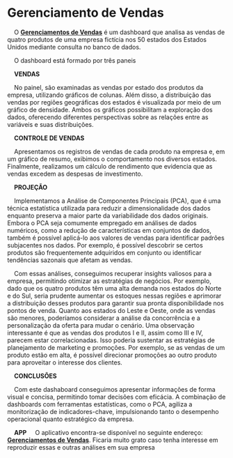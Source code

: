 # Gerenciamento de Vendas

<!-- badges: start -->
<!-- badges: end -->

&nbsp;&nbsp;&nbsp;
O  [**Gerenciamentos de Vendas**](https://junier-marrero-guti.shinyapps.io/GerenciamentoVendas/) é um dashboard que analisa as vendas de quatro produtos de uma empresa fictícia nos 50 estados dos Estados Unidos mediante consulta no banco de dados.

&nbsp;&nbsp;&nbsp;
O dashboard está formado por três paneis

&nbsp;&nbsp;&nbsp;
**VENDAS**

&nbsp;&nbsp;&nbsp;
No painel, são examinadas as vendas por estado dos produtos da empresa, utilizando gráficos de colunas. Além disso, a distribuição das vendas por regiões geográficas dos estados é visualizada por meio de um gráfico de densidade. Ambos os gráficos possibilitam a exploração dos dados, oferecendo diferentes perspectivas sobre as relações entre as variáveis e suas distribuições.


&nbsp;&nbsp;&nbsp;
**CONTROLE DE VENDAS**

&nbsp;&nbsp;&nbsp;
Apresentamos os registros de vendas de cada produto na empresa e, em um gráfico de resumo, exibimos o comportamento nos diversos estados. Finalmente, realizamos um cálculo de rendimento que evidencia que as vendas excedem as despesas de investimento.

&nbsp;&nbsp;&nbsp;
**PROJEÇÃO**

&nbsp;&nbsp;&nbsp;
Implementamos a Análise de Componentes Principais (PCA), que é uma técnica estatística utilizada para reduzir a dimensionalidade dos dados enquanto preserva a maior parte da variabilidade dos dados originais. Embora o PCA seja comumente empregado em análises de dados numéricos, como a redução de características em conjuntos de dados, também é possível aplicá-lo aos valores de vendas para identificar padrões subjacentes nos dados. Por exemplo, é possível descobrir se certos produtos são frequentemente adquiridos em conjunto ou identificar tendências sazonais que afetam as vendas.

&nbsp;&nbsp;&nbsp;
Com essas análises, conseguimos recuperar insights valiosos para a empresa, permitindo otimizar as estratégias de negócios. Por exemplo, dado que os quatro produtos têm uma alta demanda nos estados do Norte e do Sul, seria prudente aumentar os estoques nessas regiões e aprimorar a distribuição desses produtos para garantir sua pronta disponibilidade nos pontos de venda. Quanto aos estados do Leste e Oeste, onde as vendas são menores, poderíamos considerar a análise da concorrência e a personalização da oferta para mudar o cenário. Uma observação interessante é que as vendas dos produtos I e II, assim como III e IV, parecem estar correlacionadas. Isso poderia sustentar as estratégias de planejamento de marketing e promoções. Por exemplo, se as vendas de um produto estão em alta, é possível direcionar promoções ao outro produto para aproveitar o interesse dos clientes. 

&nbsp;&nbsp;&nbsp;
**CONCLUSÕES**

&nbsp;&nbsp;&nbsp;
Com este dashaboard conseguimos apresentar informações de forma visual e concisa, permitindo tomar decisões com eficácia. A combinação de dashboards com ferramentas estatísticas, como o PCA, agiliza a monitorização de indicadores-chave, impulsionando tanto o desempenho operacional quanto estratégico da empresa.

&nbsp;&nbsp;&nbsp;
**APP**
&nbsp;&nbsp;&nbsp;
O aplicativo encontra-se disponível no seguinte endereço: [**Gerenciamentos de Vendas**](https://junier-marrero-guti.shinyapps.io/GerenciamentoVendas/). Ficaria muito grato caso tenha interesse em reproduzir essas e outras análises em sua empresa

